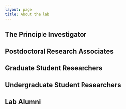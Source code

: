```yaml
---
layout: page
title: About the lab
---
```



## The Principle Investigator

## Postdoctoral Research Associates

## Graduate Student Researchers

## Undergraduate Student Researchers

## Lab Alumni


